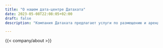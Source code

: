 ```yaml
---
title: "О нашем дата-центре Датахата"
date: 2023-05-08T22:08:05+02:00
draft: false
description: "Компания Датахата предлагает услуги по размещению и аренде серверного оборудования в дата-центре в Минске."

---
```


{{< company/about >}}

